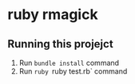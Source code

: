 # ruby rmagick

## Running this projejct

1. Run `bundle install` command
1. Run `ruby `ruby test.rb` command
